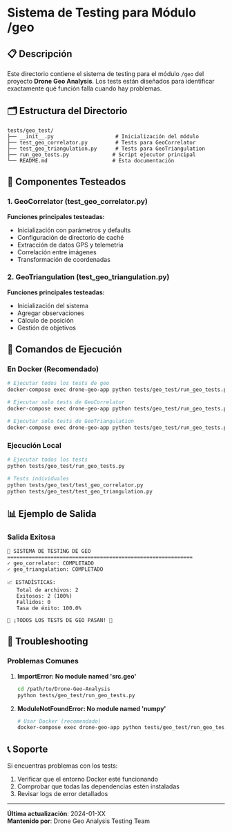 # Sistema de Testing para Módulo /geo

## 📋 Descripción

Este directorio contiene el sistema de testing para el módulo `/geo` del proyecto **Drone Geo Analysis**. Los tests están diseñados para identificar exactamente qué función falla cuando hay problemas.

## 🗂️ Estructura del Directorio

```
tests/geo_test/
├── __init__.py                    # Inicialización del módulo
├── test_geo_correlator.py         # Tests para GeoCorrelator
├── test_geo_triangulation.py      # Tests para GeoTriangulation
├── run_geo_tests.py              # Script ejecutor principal
└── README.md                     # Esta documentación
```

## 🧪 Componentes Testeados

### 1. GeoCorrelator (test_geo_correlator.py)
**Funciones principales testeadas:**
- Inicialización con parámetros y defaults
- Configuración de directorio de caché
- Extracción de datos GPS y telemetría
- Correlación entre imágenes
- Transformación de coordenadas

### 2. GeoTriangulation (test_geo_triangulation.py)
**Funciones principales testeadas:**
- Inicialización del sistema
- Agregar observaciones
- Cálculo de posición
- Gestión de objetivos

## 🚀 Comandos de Ejecución

### En Docker (Recomendado)
```bash
# Ejecutar todos los tests de geo
docker-compose exec drone-geo-app python tests/geo_test/run_geo_tests.py

# Ejecutar solo tests de GeoCorrelator
docker-compose exec drone-geo-app python tests/geo_test/run_geo_tests.py geo_correlator

# Ejecutar solo tests de GeoTriangulation
docker-compose exec drone-geo-app python tests/geo_test/run_geo_tests.py geo_triangulation
```

### Ejecución Local
```bash
# Ejecutar todos los tests
python tests/geo_test/run_geo_tests.py

# Tests individuales
python tests/geo_test/test_geo_correlator.py
python tests/geo_test/test_geo_triangulation.py
```

## 📊 Ejemplo de Salida

### Salida Exitosa
```
🚁 SISTEMA DE TESTING DE GEO
============================================================
✓ geo_correlator: COMPLETADO
✓ geo_triangulation: COMPLETADO

📈 ESTADÍSTICAS:
   Total de archivos: 2
   Exitosos: 2 (100%)
   Fallidos: 0
   Tasa de éxito: 100.0%

🎉 ¡TODOS LOS TESTS DE GEO PASAN! 🎉
```

## 🔧 Troubleshooting

### Problemas Comunes

1. **ImportError: No module named 'src.geo'**
   ```bash
   cd /path/to/Drone-Geo-Analysis
   python tests/geo_test/run_geo_tests.py
   ```

2. **ModuleNotFoundError: No module named 'numpy'**
   ```bash
   # Usar Docker (recomendado)
   docker-compose exec drone-geo-app python tests/geo_test/run_geo_tests.py
   ```

## 📞 Soporte

Si encuentras problemas con los tests:
1. Verificar que el entorno Docker esté funcionando
2. Comprobar que todas las dependencias estén instaladas
3. Revisar logs de error detallados

---

**Última actualización**: 2024-01-XX  
**Mantenido por**: Drone Geo Analysis Testing Team 